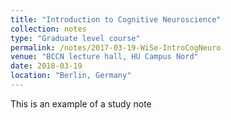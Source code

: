 ```yaml
---
title: "Introduction to Cognitive Neuroscience"
collection: notes
type: "Graduate level course"
permalink: /notes/2017-03-19-WiSe-IntroCogNeuro
venue: "BCCN lecture hall, HU Campus Nord"
date: 2018-03-19
location: "Berlin, Germany"
---
```


This is an example of a study note

